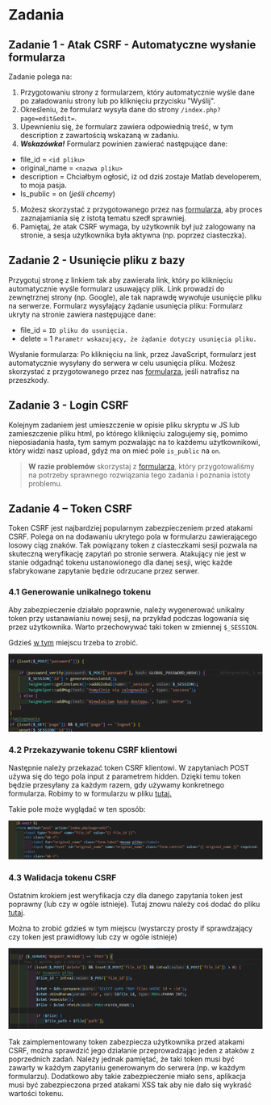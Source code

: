 # Zadania

## Zadanie 1 - Atak CSRF - Automatyczne wysłanie formularza
Zadanie polega na:
1.	Przygotowaniu strony z formularzem, który automatycznie wyśle dane po załadowaniu strony lub po kliknięciu przycisku "Wyślij".
2.	Określeniu, że formularz wysyła dane do strony `/index.php?page=edit&edit=`<id pliku>.
3.	Upewnieniu się, że formularz zawiera odpowiednią treść, w tym description z zawartością wskazaną w zadaniu.
4.	***Wskazówka!*** Formularz powinien zawierać następujące dane:
- file_id = `<id pliku>`
- original_name = `<nazwa pliku>`
- description = Chciałbym ogłosić, iż od dziś zostaje Matlab developerem, to moja pasja.
-	Is_public = on (*jeśli chcemy*)
5. Możesz skorzystać z przygotowanego przez nas [formularza](https://github.com/Dawid0508/CSRF-Demo-Security-Lab/tree/main/forms/formularz.html), aby proces zaznajamiania się z istotą tematu szedł sprawniej.
6.	Pamiętaj, że atak CSRF wymaga, by użytkownik był już zalogowany na stronie, a sesja użytkownika była aktywna (np. poprzez ciasteczka).

## Zadanie 2 - Usunięcie pliku z bazy 
Przygotuj stronę z linkiem tak aby zawierała link, który po kliknięciu automatycznie wyśle formularz usuwający plik. Link prowadzi do zewnętrznej strony (np. Google), ale tak naprawdę wywołuje usunięcie pliku na serwerze.
Formularz wysyłający żądanie usunięcia pliku: Formularz ukryty na stronie zawiera następujące dane:
- file_id = <id pliku>  `ID pliku do usunięcia.`
- delete = 1  `Parametr wskazujący, że żądanie dotyczy usunięcia pliku.` <br/>

Wysłanie formularza: Po kliknięciu na link, przez JavaScript, formularz jest automatycznie wysyłany do serwera w celu usunięcia pliku.
Możesz skorzystać z przygotowanego przez nas [formularza](https://github.com/Dawid0508/CSRF-Demo-Security-Lab/tree/main/forms/delete.html), jeśli natrafisz na przeszkody.
## Zadanie 3 - Login CSRF
Kolejnym zadaniem jest umieszczenie w opisie pliku skryptu w JS lub zamieszczenie pliku html, po którego kliknięciu zalogujemy się, pomimo nieposiadania hasła, tym samym pozwalając na to każdemu użytkownikowi, który widzi nasz upload, gdyż ma on mieć pole `is_public` na `on`. <br/> 
>**W razie problemów** skorzystaj z [formularza](https://github.com/Dawid0508/CSRF-Demo-Security-Lab/tree/main/forms/login.html), który przygotowaliśmy na potrzeby sprawnego rozwiązania tego zadania i poznania istoty problemu.

## Zadanie 4 – Token CSRF

Token CSRF jest najbardziej popularnym zabezpieczeniem przed atakami CSRF. Polega on na dodawaniu ukrytego pola w formularzu zawierającego losowy ciąg znaków. Tak powiązany token z ciasteczkami sesji pozwala na skuteczną weryfikację zapytań po stronie serwera. Atakujący nie jest w stanie odgadnąć tokenu ustanowionego dla danej sesji, więc każde sfabrykowane zapytanie będzie odrzucane przez serwer.

### 4.1 Generowanie unikalnego tokenu

Aby zabezpieczenie działało poprawnie, należy wygenerować unikalny token przy ustanawianiu nowej sesji, na przykład podczas logowania się przez użytkownika. Warto przechowywać taki token w zmiennej `$_SESSION`.

Gdzieś [w tym](https://github.com/Spren3/FileStorageSite/blob/main/public_html/index.php) miejscu trzeba to zrobić.

![Podpowiedź do 4.1](screenshots/4.1_tip.png)

### 4.2 Przekazywanie tokenu CSRF klientowi

Następnie należy przekazać token CSRF klientowi. W zapytaniach POST używa się do tego pola input z parametrem hidden. Dzięki temu token będzie przesyłany za każdym razem, gdy używamy konkretnego formularza. Robimy to w formularzu w pliku [tutaj.](https://github.com/Spren3/FileStorageSite/blob/main/public_html/templates/edit.html)

Takie pole może wyglądać w ten sposób:

![Podpowiedz do 4.2](screenshots/4.2_tip.png)


### 4.3 Walidacja tokenu CSRF

Ostatnim krokiem jest weryfikacja czy dla danego zapytania token jest poprawny (lub czy w ogóle istnieje). Tutaj znowu należy coś dodać do pliku [tutaj](https://github.com/Spren3/FileStorageSite/blob/main/public_html/edit.php).

Można to zrobić gdzieś w tym miejscu (wystarczy prosty if sprawdzający czy token jest prawidłowy lub czy w ogóle istnieje)

![Podpowiedź 4.3](screenshots/4.3_tip.png)

Tak zaimplementowany token zabezpiecza użytkownika przed atakami CSRF, można sprawdzić jego działanie przeprowadzając jeden z ataków z poprzednich zadań. Należy jednak pamiętać, że taki token musi być zawarty w każdym zapytaniu generowanym do serwera (np. w każdym formularzu). Dodatkowo aby takie zabezpieczenie miało sens, aplikacja musi być zabezpieczona przed atakami XSS tak aby nie dało się wykraść wartości tokenu.
